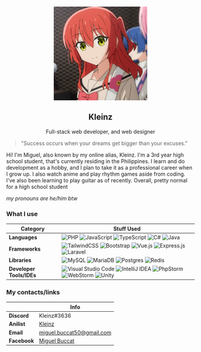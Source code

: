<p align="center">
    <img height="250" src="images/kita.jpg"><br/>
    <h2 align="center">Kleinz</h2>
    <p align="center">Full-stack web developer, and web designer</p>
</p>

> "Success occurs when your dreams get bigger than your excuses."

Hi! I'm Miguel, also known by my online alias, Kleinz. I'm a 3rd year high school student, that's currently residing in the Philippines. I learn and do development as a hobby, and I plan to take it as a professional career when I grow up. I also watch anime and play rhythm games aside from coding. I've also been learning to play guitar as of recently. Overall, pretty normal for a high school student

<i>my pronouns are he/him btw</i>

### What I use

| Category                              | Stuff Used                                                                                                                                                                                                                                                                                                                                                                                                                                                                                                                                                                                                                                                |
| ------------------------------------- | --------------------------------------------------------------------------------------------------------------------------------------------------------------------------------------------------------------------------------------------------------------------------------------------------------------------------------------------------------------------------------------------------------------------------------------------------------------------------------------------------------------------------------------------------------------------------------------------------------------------------------------------------------- |
| <strong>Languages</strong>            | ![PHP](https://img.shields.io/badge/php-%23777BB4.svg?style=for-the-badge&logo=php&logoColor=white) ![JavaScript](https://img.shields.io/badge/javascript-%23323330.svg?style=for-the-badge&logo=javascript&logoColor=%23F7DF1E) ![TypeScript](https://img.shields.io/badge/typescript-%23007ACC.svg?style=for-the-badge&logo=typescript&logoColor=white) ![C#](https://img.shields.io/badge/c%23-%23239120.svg?style=for-the-badge&logo=c-sharp&logoColor=white) ![Java](https://img.shields.io/badge/java-%23ED8B00.svg?style=for-the-badge&logo=java&logoColor=white)                                                                                  |
| <strong>Frameworks</strong>           | ![TailwindCSS](https://img.shields.io/badge/tailwindcss-%2338B2AC.svg?style=for-the-badge&logo=tailwind-css&logoColor=white) ![Bootstrap](https://img.shields.io/badge/bootstrap-%23563D7C.svg?style=for-the-badge&logo=bootstrap&logoColor=white) ![Vue.js](https://img.shields.io/badge/vuejs-%2335495e.svg?style=for-the-badge&logo=vuedotjs&logoColor=%234FC08D) ![Express.js](https://img.shields.io/badge/express.js-%23404d59.svg?style=for-the-badge&logo=express&logoColor=%2361DAFB) ![Laravel](https://img.shields.io/badge/laravel-%23FF2D20.svg?style=for-the-badge&logo=laravel&logoColor=white)                                            |
| <strong>Libraries</strong>            | ![MySQL](https://img.shields.io/badge/mysql-%2300f.svg?style=for-the-badge&logo=mysql&logoColor=white) ![MariaDB](https://img.shields.io/badge/MariaDB-003545?style=for-the-badge&logo=mariadb&logoColor=white) ![Postgres](https://img.shields.io/badge/postgres-%23316192.svg?style=for-the-badge&logo=postgresql&logoColor=white) ![Redis](https://img.shields.io/badge/redis-%23DD0031.svg?style=for-the-badge&logo=redis&logoColor=white)                                                                                                                                                                                                            |
| <strong>Developer Tools/IDEs</strong> | ![Visual Studio Code](https://img.shields.io/badge/Visual%20Studio%20Code-0078d7.svg?style=for-the-badge&logo=visual-studio-code&logoColor=white) ![IntelliJ IDEA](https://img.shields.io/badge/IntelliJIDEA-000000.svg?style=for-the-badge&logo=intellij-idea&logoColor=white) ![PhpStorm](https://img.shields.io/badge/phpstorm-143?style=for-the-badge&logo=phpstorm&logoColor=black&color=black&labelColor=darkorchid) ![WebStorm](https://img.shields.io/badge/webstorm-143?style=for-the-badge&logo=webstorm&logoColor=white&color=black) ![Unity](https://img.shields.io/badge/unity-%23000000.svg?style=for-the-badge&logo=unity&logoColor=white) |

### My contacts/links
|                 | Info                                                                     |
| --------------- | ------------------------------------------------------------------------ |
| <b>Discord</b>  | Kleinz#3636                                                              |
| <b>Anilist</b>  | [Kleinz](https://anilist.co/user/Kleinz/)                                |
| <b>Email</b>    | miguel.buccat50@gmail.com                                                |
| <b>Facebook</b> | [Miguel Buccat](https://www.facebook.com/profile.php?id=100087846973069) |
